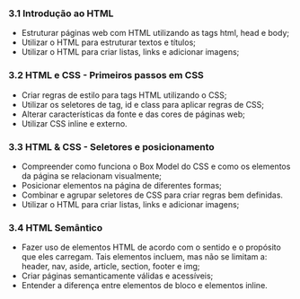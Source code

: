 ### 3.1 Introdução ao HTML
- Estruturar páginas web com HTML utilizando as tags html, head e body;
- Utilizar o HTML para estruturar textos e títulos;
- Utilizar o HTML para criar listas, links e adicionar imagens;

### 3.2 HTML e CSS - Primeiros passos em CSS
- Criar regras de estilo para tags HTML utilizando o CSS;
- Utilizar os seletores de tag, id e class para aplicar regras de CSS;
- Alterar características da fonte e das cores de páginas web;
- Utilizar CSS inline e externo.

### 3.3 HTML & CSS - Seletores e posicionamento
- Compreender como funciona o Box Model do CSS e como os elementos da página se relacionam visualmente;
- Posicionar elementos na página de diferentes formas;
- Combinar e agrupar seletores de CSS para criar regras bem definidas.
- Utilizar o HTML para criar listas, links e adicionar imagens;

### 3.4 HTML Semântico
- Fazer uso de elementos HTML de acordo com o sentido e o propósito que eles carregam. Tais elementos incluem, mas não se limitam a: header, nav, aside, article, section, footer e img;
- Criar páginas semanticamente válidas e acessíveis;
- Entender a diferença entre elementos de bloco e elementos inline.
